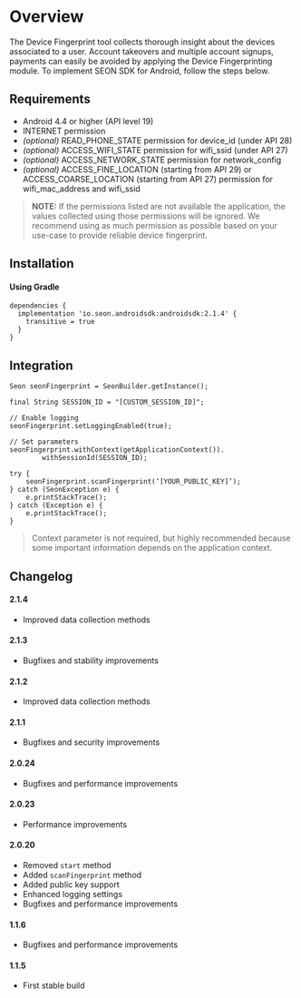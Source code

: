 # Overview

The Device Fingerprint tool collects thorough insight about the devices associated to a user. Account takeovers and multiple account signups, payments can easily be avoided by applying the Device Fingerprinting module. To implement SEON SDK for Android, follow the steps below.

## Requirements
- Android 4.4 or higher (API level 19)
- INTERNET permission
- _(optional)_ READ_PHONE_STATE permission for device_id (under API 28)
- _(optional)_ ACCESS_WIFI_STATE permission for wifi_ssid (under API 27)
- _(optional)_ ACCESS_NETWORK_STATE permission for network_config
- _(optional)_ ACCESS_FINE_LOCATION (starting from API 29) or ACCESS_COARSE_LOCATION (starting from API 27) permission for wifi_mac_address and wifi_ssid

> __NOTE:__ If the permissions listed are not available the application, the values collected using those permissions will be ignored. We recommend using as much permission as possible based on your use-case to provide reliable device fingerprint.

## Installation

#### Using Gradle

```
dependencies {
  implementation 'io.seon.androidsdk:androidsdk:2.1.4' {
    transitive = true
  }
}
```

## Integration

```
Seon seonFingerprint = SeonBuilder.getInstance();

final String SESSION_ID = "[CUSTOM_SESSION_ID]";

// Enable logging
seonFingerprint.setLoggingEnabled(true);

// Set parameters
seonFingerprint.withContext(getApplicationContext()).
        withSessionId(SESSION_ID);

try {
    seonFingerprint.scanFingerprint(‘[YOUR_PUBLIC_KEY]’);
} catch (SeonException e) {
    e.printStackTrace();
} catch (Exception e) {
    e.printStackTrace();
}
```

> Context parameter is not required, but highly recommended because some important information depends on the application context.

## Changelog

#### 2.1.4
- Improved data collection methods

#### 2.1.3
- Bugfixes and stability improvements

#### 2.1.2
- Improved data collection methods

#### 2.1.1
- Bugfixes and security improvements

#### 2.0.24
- Bugfixes and performance improvements

#### 2.0.23
- Performance improvements

#### 2.0.20
- Removed `start` method
- Added `scanFingerprint` method
- Added public key support
- Enhanced logging settings
- Bugfixes and performance improvements

#### 1.1.6
- Bugfixes and performance improvements

#### 1.1.5
- First stable build
